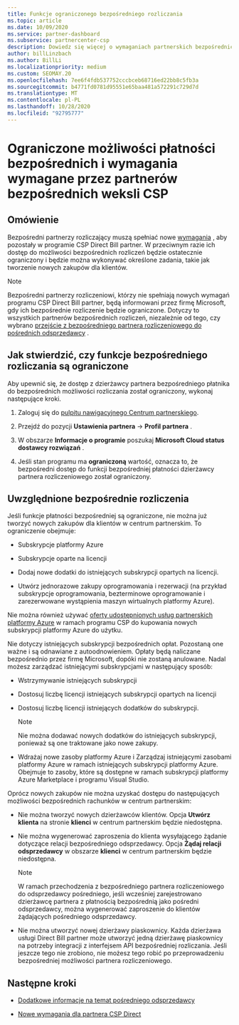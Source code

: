 ```yaml
---
title: Funkcje ograniczonego bezpośredniego rozliczania
ms.topic: article
ms.date: 10/09/2020
ms.service: partner-dashboard
ms.subservice: partnercenter-csp
description: Dowiedz się więcej o wymaganiach partnerskich bezpośrednich rachunków dostawcy usług kryptograficznych i co należy zrobić, aby uniknąć ograniczonej funkcjonalności. Dowiedz się, czy Twoje możliwości zostały ograniczone.
author: billLinzbach
ms.author: BillLi
ms.localizationpriority: medium
ms.custom: SEOMAY.20
ms.openlocfilehash: 7ee6f4fdb537752cccbceb68716ed22bb8c5fb3a
ms.sourcegitcommit: b4771fd0781d95551e65baa481a572291c729d7d
ms.translationtype: MT
ms.contentlocale: pl-PL
ms.lasthandoff: 10/28/2020
ms.locfileid: "92795777"
---
```

# <a name="restricted-direct-bill-capabilities-and-the-requirements-needed-for-csp-direct-bill-partners"></a>Ograniczone możliwości płatności bezpośrednich i wymagania wymagane przez partnerów bezpośrednich weksli CSP  

## <a name="overview"></a>Omówienie

Bezpośredni partnerzy rozliczający muszą spełniać nowe [wymagania](direct-partner-new-requirements.md) , aby pozostały w programie CSP Direct Bill partner. W przeciwnym razie ich dostęp do możliwości bezpośrednich rozliczeń będzie ostatecznie ograniczony i będzie można wykonywać określone zadania, takie jak tworzenie nowych zakupów dla klientów.

> [!Note]
> Bezpośredni partnerzy rozliczeniowi, którzy nie spełniają nowych wymagań programu CSP Direct Bill partner, będą informowani przez firmę Microsoft, gdy ich bezpośrednie rozliczenie będzie ograniczone. Dotyczy to wszystkich partnerów bezpośrednich rozliczeń, niezależnie od tego, czy wybrano [przejście z bezpośredniego partnera rozliczeniowego do pośrednich odsprzedawcy](transition-direct-to-indirect.md) .  

## <a name="how-to-tell-if-your-direct-bill-capabilities-has-been-restricted"></a>Jak stwierdzić, czy funkcje bezpośredniego rozliczania są ograniczone

Aby upewnić się, że dostęp z dzierżawcy partnera bezpośredniego płatnika do bezpośrednich możliwości rozliczania został ograniczony, wykonaj następujące kroki.

1. Zaloguj się do [pulpitu nawigacyjnego Centrum partnerskiego](https://partner.microsoft.com/dashboard).

2. Przejdź do pozycji **Ustawienia partnera**  ->  **Profil partnera** .

3. W obszarze **Informacje o programie** poszukaj **Microsoft Cloud status dostawcy rozwiązań** .

4. Jeśli stan programu ma **ograniczoną** wartość, oznacza to, że bezpośredni dostęp do funkcji bezpośredniej płatności dzierżawcy partnera rozliczeniowego został ograniczony.

## <a name="affected-direct-bill-capabilities"></a>Uwzględnione bezpośrednie rozliczenia

Jeśli funkcje płatności bezpośredniej są ograniczone, nie można już tworzyć nowych zakupów dla klientów w centrum partnerskim. To ograniczenie obejmuje:

- Subskrypcje platformy Azure

- Subskrypcje oparte na licencji

- Dodaj nowe dodatki do istniejących subskrypcji opartych na licencji.

- Utwórz jednorazowe zakupy oprogramowania i rezerwacji (na przykład subskrypcje oprogramowania, bezterminowe oprogramowanie i zarezerwowane wystąpienia maszyn wirtualnych platformy Azure).

Nie można również używać [oferty udostępnionych usług partnerskich platformy Azure](shared-services.md) w ramach programu CSP do kupowania nowych subskrypcji platformy Azure do użytku.

Nie dotyczy istniejących subskrypcji bezpośrednich opłat. Pozostaną one ważne i są odnawiane z autoodnowieniem. Opłaty będą naliczane bezpośrednio przez firmę Microsoft, dopóki nie zostaną anulowane. Nadal możesz zarządzać istniejącymi subskrypcjami w następujący sposób:

- Wstrzymywanie istniejących subskrypcji

- Dostosuj liczbę licencji istniejących subskrypcji opartych na licencji

- Dostosuj liczbę licencji istniejących dodatków do subskrypcji. 
 
    >[!Note] 
    >Nie można dodawać nowych dodatków do istniejących subskrypcji, ponieważ są one traktowane jako nowe zakupy.

- Wdrażaj nowe zasoby platformy Azure i Zarządzaj istniejącymi zasobami platformy Azure w ramach istniejących subskrypcji platformy Azure. Obejmuje to zasoby, które są dostępne w ramach subskrypcji platformy Azure Marketplace i programu Visual Studio.

Oprócz nowych zakupów nie można uzyskać dostępu do następujących możliwości bezpośrednich rachunków w centrum partnerskim:

- Nie można tworzyć nowych dzierżawców klientów. Opcja **Utwórz klienta** na stronie **klienci** w centrum partnerskim będzie niedostępna.

- Nie można wygenerować zaproszenia do klienta wysyłającego żądanie dotyczące relacji bezpośredniego odsprzedawcy. Opcja **Żądaj relacji odsprzedawcy** w obszarze **klienci** w centrum partnerskim będzie niedostępna.

    >[!NOTE]
    >W ramach przechodzenia z bezpośredniego partnera rozliczeniowego do odsprzedawcy pośredniego, jeśli wcześniej zarejestrowano dzierżawcę partnera z płatnością bezpośrednią jako pośredni odsprzedawcy, można wygenerować zaproszenie do klientów żądających pośredniego odsprzedawcy.

- Nie można utworzyć nowej dzierżawy piaskownicy. Każda dzierżawa usługi Direct Bill partner może utworzyć jedną dzierżawę piaskownicy na potrzeby integracji z interfejsem API bezpośredniej rozliczania. Jeśli jeszcze tego nie zrobiono, nie możesz tego robić po przeprowadzeniu bezpośredniej możliwości partnera rozliczeniowego.  

## <a name="next-steps"></a>Następne kroki

- [Dodatkowe informacje na temat pośredniego odsprzedawcy](https://assetsprod.microsoft.com/csp-directbill-to-indirect-transition.pdf)

- [Nowe wymagania dla partnera CSP Direct](direct-partner-new-requirements.md)